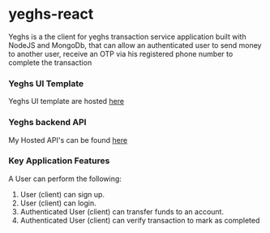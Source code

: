 # yeghs-react
Yeghs is a the client for yeghs transaction service application built with NodeJS and MongoDb, that can allow an authenticated user to send money to another user, receive an OTP via his registered phone number to complete the transaction 

### Yeghs UI Template
Yeghs UI template are hosted [ here ](https://yehgs-react.herokuapp.com/)


### Yeghs backend API 
My Hosted API's can be found [ here ](https://yeghs.herokuapp.com)

### Key Application Features
A User can perform the following:
1. User (client) can sign up.
2. User (client) can login.
3. Authenticated User (client) can transfer funds to an account.
5. Authenticated User (client) can verify transaction to mark as completed

